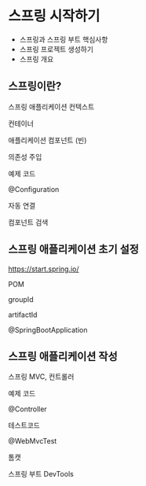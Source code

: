# 스프링 시작하기

- 스프링과 스프링 부트 핵심사항
- 스프링 프로젝트 생성하기
- 스프링 개요

## 스프링이란?

스프링 애플리케이션 컨텍스트

컨테이너

애플리케이션 컴포넌트 (빈)

의존성 주입

예제 코드

@Configuration

자동 연결

컴포넌트 검색

## 스프링 애플리케이션 초기 설정

https://start.spring.io/

POM

groupId

artifactId

@SpringBootApplication

## 스프링 애플리케이션 작성

스프링 MVC, 컨트롤러

예제 코드

@Controller

테스트코드

@WebMvcTest

톰캣

스프링 부트 DevTools

